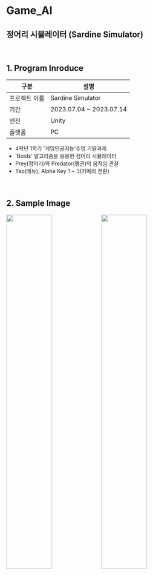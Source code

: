 # Game_AI
## 정어리 시뮬레이터 (Sardine Simulator)
<br/>

## 1. Program Inroduce
| 구분 | 설명 |
| --- | --- | 
| 프로젝트 이름 | Sardine Simulator |   
| 기간 | 2023.07.04 ~ 2023.07.14 |
| 엔진 | Unity |
| 플랫폼 | PC |

* 4학년 1학기 '게임인공지능'수업 기말과제
* 'Boids' 알고리즘을 응용한 정어리 시뮬레이터
* Prey(정어리)와 Predator(펭귄)의 움직임 관찰
* Tap(메뉴), Alpha Key 1 ~ 3(카메라 전환)
<br/><br/><br/>

## 2. Sample Image
<img src = "https://github.com/SeungminYeom/Game_AI/assets/81202999/3c8fb2d7-2d9d-442c-9093-cf459beaf948" width="49%"  height="49%">
<img src = "https://github.com/SeungminYeom/Game_AI/assets/81202999/0760fbef-528b-4f86-90ee-9abde93481a2" width="49%"  height="49%">
